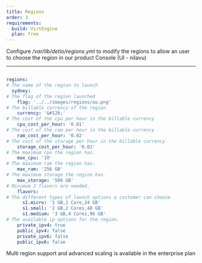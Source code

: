 ```yaml
---
title: Regions
order: 3
requirements:
  build: VirtEngine
  plan: free
---
```


Configure */var/lib/detio/regions.yml* to modify the regions to allow an user to choose the region in our product Console (UI - nilavu)

---

~~~yaml

regions:
# The name of the region to launch
  sydney:
# The flag of the region launched
    flag: '../../images/regions/au.png'
# The billable currency of the region
    currency: '&#128;'
# The cost of the cpu per hour in the billable currency
    cpu_cost_per_hour: '0.01'
# The cost of the ram per hour in the billable currency
    ram_cost_per_hour: '0.02'
# The cost of the storage per hour in the billable currency
    storage_cost_per_hour: '0.01'
# The maximum cpu the region has.
    max_cpu: '10'
# The maximum ram the region has.
    max_ram: '256 GB'
# The maximum storage the region has.
    max_storage: '500 GB'
# Minimum 3 flavors are needed.
    flavors:
# The different types of launch options a customer can choose
      s1.micro: '1 GB,1 Core,24 GB'
      s1.small: '2 GB,2 Cores,48 GB'
      s1.medium: '3 GB,4 Cores,96 GB'
# The available ip options for the region.
    private_ipv4: true
    public_ipv4: false
    private_ipv6: false
    public_ipv6: false

~~~

Multi region support and advanced scaling is available in the enterprise plan
